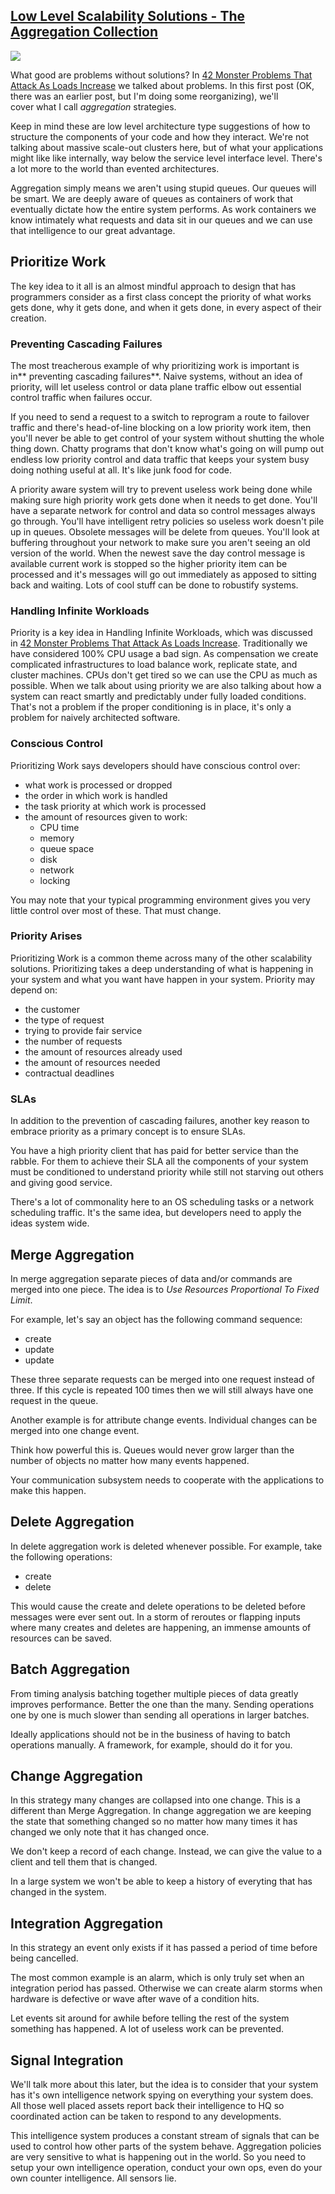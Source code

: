 ## [Low Level Scalability Solutions - The Aggregation Collection](/blog/2013/3/6/low-level-scalability-solutions-the-aggregation-collection.html)

    

    

![](http://farm9.staticflickr.com/8251/8534554068_6f95503f2f_o.jpg)

What good are problems without solutions? In [42 Monster Problems That Attack As Loads Increase](http://highscalability.com/blog/2013/2/27/42-monster-problems-that-attack-as-loads-increase.html) we talked about problems. In this first post (OK, there was an earlier post, but I'm doing some reorganizing), we'll cover what I call _aggregation_ strategies.

Keep in mind these are low level architecture type suggestions of how to structure the components of your code and how they interact. We're not talking about massive scale-out clusters here, but of what your applications might like like internally, way below the service level interface level. There's a lot more to the world than evented architectures.

Aggregation simply means we aren't using stupid queues. Our queues will be smart. We are deeply aware of queues as containers of work that eventually dictate how the entire system performs. As work containers we know intimately what requests and data sit in our queues and we can use that intelligence to our great advantage.

## Prioritize Work

The key idea to it all is an almost mindful approach to design that has programmers consider as a first class concept the priority of what works gets done, why it gets done, and when it gets done, in every aspect of their creation.

### **Preventing Cascading Failures**

The most treacherous example of why prioritizing work is important is in** preventing cascading failures**. Naive systems, without an idea of priority, will let useless control or data plane traffic elbow out essential control traffic when failures occur.

If you need to send a request to a switch to reprogram a route to failover traffic and there's head-of-line blocking on a low priority work item, then you'll never be able to get control of your system without shutting the whole thing down. Chatty programs that don't know what's going on will pump out endless low priority control and data traffic that keeps your system busy doing nothing useful at all. It's like junk food for code.

A priority aware system will try to prevent useless work being done while making sure high priority work gets done when it needs to get done. You'll have a separate network for control and data so control messages always go through. You'll have intelligent retry policies so useless work doesn't pile up in queues. Obsolete messages will be delete from queues. You'll look at buffering throughout your network to make sure you aren't seeing an old version of the world. When the newest save the day control message is available current work is stopped so the higher priority item can be processed and it's messages will go out immediately as apposed to sitting back and waiting. Lots of cool stuff can be done to robustify systems.

### Handling Infinite Workloads

Priority is a key idea in Handling Infinite Workloads, which was discussed in [42 Monster Problems That Attack As Loads Increase](http://highscalability.com/blog/2013/2/27/42-monster-problems-that-attack-as-loads-increase.html). Traditionally we have considered 100% CPU usage a bad sign. As compensation we create complicated infrastructures to load balance work, replicate state, and cluster machines. CPUs don't get tired so we can use the CPU as much as possible. When we talk about using priority we are also talking about how a system can react smartly and predictably under fully loaded conditions. That's not a problem if the proper conditioning is in place, it's only a problem for naively architected software. 

### Conscious Control

Prioritizing Work says developers should have conscious control over:

*   what work is processed or dropped
*   the order in which work is handled
*   the task priority at which work is processed
*   the amount of resources given to work:
    *   CPU time
    *   memory
    *   queue space
    *   disk
    *   network
    *   locking

You may note that your typical programming environment gives you very little control over most of these. That must change.

### Priority Arises

Prioritizing Work is a common theme across many of the other scalability solutions. Prioritizing takes a deep understanding of what is happening in your system and what you want have happen in your system. Priority may depend on:

*   the customer
*   the type of request
*   trying to provide fair service
*   the number of requests
*   the amount of resources already used
*   the amount of resources needed
*   contractual deadlines

### SLAs

In addition to the prevention of cascading failures, another key reason to embrace priority as a primary concept is to ensure SLAs.

You have a high priority client that has paid for better service than the rabble. For them to achieve their SLA all the components of your system must be conditioned to understand priority while still not starving out others and giving good service.

There's a lot of commonality here to an OS scheduling tasks or a network scheduling traffic. It's the same idea, but developers need to apply the ideas system wide.

## Merge Aggregation

In merge aggregation separate pieces of data and/or commands are merged into one piece. The idea is to _Use Resources Proportional To Fixed Limit_.

For example, let's say an object has the following command sequence:

*   create
*   update
*   update

These three separate requests can be merged into one request instead of three. If this cycle is repeated 100 times then we will still always have one request in the queue.

Another example is for attribute change events. Individual changes can be merged into one change event.

Think how powerful this is. Queues would never grow larger than the number of objects no matter how many events happened.

Your communication subsystem needs to cooperate with the applications to make this happen. 

## Delete Aggregation

In delete aggregation work is deleted whenever possible. For example, take the following operations:

*   create
*   delete 

This would cause the create and delete operations to be deleted before messages were ever sent out. In a storm of reroutes or flapping inputs where many creates and deletes are happening, an immense amounts of resources can be saved. 

## Batch Aggregation

From timing analysis batching together multiple pieces of data greatly improves performance. Better the one than the many. Sending operations one by one is much slower than sending all operations in larger batches.

Ideally applications should not be in the business of having to batch operations manually. A framework, for example, should do it for you.

## Change Aggregation

In this strategy many changes are collapsed into one change. This is a different than Merge Aggregation. In change aggregation we are keeping the state that something changed so no matter how many times it has changed we only note that it has changed once.

We don't keep a record of each change. Instead, we can give the value to a client and tell them that is changed.

In a large system we won't be able to keep a history of everyting that has changed in the system.

## Integration Aggregation

In this strategy an event only exists if it has passed a period of time before being cancelled.

The most common example is an alarm, which is only truly set when an integration period has passed. Otherwise we can create alarm storms when hardware is defective or wave after wave of a condition hits.

Let events sit around for awhile before telling the rest of the system something has happened. A lot of useless work can be prevented.

## Signal Integration

We'll talk more about this later, but the idea is to consider that your system has it's own intelligence network spying on everything your system does. All those well placed assets report back their intelligence to HQ so coordinated action can be taken to respond to any developments.

This intelligence system produces a constant stream of signals that can be used to control how other parts of the system behave. Aggregation policies are very sensitive to what is happening out in the world. So you need to setup your own intelligence operation, conduct your own ops, even do your own counter intelligence. All sensors lie. 

    